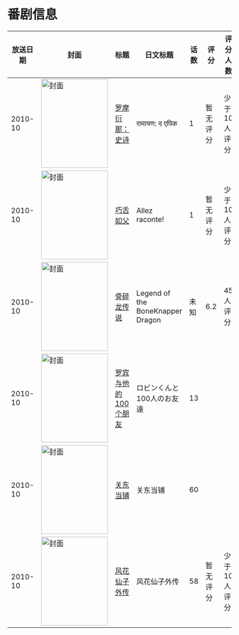 # 番剧信息

|放送日期|封面|标题|日文标题|话数|评分|评分人数|
|---|---|---|---|---|---|---|
|2010-10|<img src="//lain.bgm.tv/pic/cover/c/57/ac/135255_8rBG6.jpg" alt="封面" style="width:150px;height:200px;object-fit:cover;">|[罗摩衍那：史诗](https://bangumi.tv/subject/135255)|रामायण: द एपिक|1|暂无评分|少于10人评分|
|2010-10|<img src="//lain.bgm.tv/pic/cover/c/79/4d/266280_Qt0z7.jpg" alt="封面" style="width:150px;height:200px;object-fit:cover;">|[巧舌如父](https://bangumi.tv/subject/266280)|Allez raconte!|1|暂无评分|少于10人评分|
|2010-10|<img src="//lain.bgm.tv/pic/cover/c/b2/b2/110435_jpoOk.jpg" alt="封面" style="width:150px;height:200px;object-fit:cover;">|[骨碎龙传说](https://bangumi.tv/subject/110435)|Legend of the BoneKnapper Dragon|未知|6.2|45人评分|
|2010-10|<img src="//lain.bgm.tv/pic/cover/c/b6/38/8619_d6ZDq.jpg" alt="封面" style="width:150px;height:200px;object-fit:cover;">|[罗宾与他的100个朋友](https://bangumi.tv/subject/8619)|ロビンくんと100人のお友達|13|||
|2010-10|<img src="//lain.bgm.tv/pic/cover/c/96/77/530082_zHh49.jpg" alt="封面" style="width:150px;height:200px;object-fit:cover;">|[关东当铺](https://bangumi.tv/subject/530082)|关东当铺|60|||
|2010-10|<img src="//lain.bgm.tv/pic/cover/c/bc/de/289655_H5mfS.jpg" alt="封面" style="width:150px;height:200px;object-fit:cover;">|[风花仙子外传](https://bangumi.tv/subject/289655)|风花仙子外传|58|暂无评分|少于10人评分|
